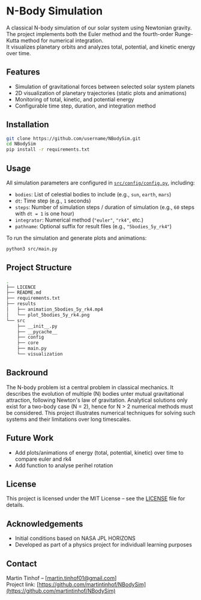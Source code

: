 # N-Body Simulation

A classical N-body simulation of our solar system using Newtonian gravity.  
The project implements both the Euler method and the fourth-order Runge-Kutta method for numerical integration.  
It visualizes planetary orbits and analyzes total, potential, and kinetic energy over time.

## Features

- Simulation of gravitational forces between selected solar system planets
- 2D visualization of planetary trajectories (static plots and animations)
- Monitoring of total, kinetic, and potential energy
- Configurable time step, duration, and integration method

## Installation

```bash
git clone https://github.com/username/NBodySim.git
cd NBodySim
pip install -r requirements.txt
```

## Usage

All simulation parameters are configured in [`src/config/config.py`](src/config/config.py), including:

- `bodies`: List of celestial bodies to include (e.g., `sun`, `earth`, `mars`)
- `dt`: Time step (e.g., `1` seconds)
- `steps`: Number of simulation steps / duration of simulation (e.g., `60` steps with `dt = 1` is one hour)
- `integrator`: Numerical method (`"euler"`, `"rk4"`, etc.)
- `pathname`: Optional suffix for result files (e.g., `"5bodies_5y_rk4"`)

To run the simulation and generate plots and animations:

```bash
python3 src/main.py
```

## Project Structure

```bash
.
├── LICENCE
├── README.md
├── requirements.txt
├── results
│   ├── animation_5bodies_5y_rk4.mp4
│   └── plot_5bodies_5y_rk4.png
└── src
    ├── __init__.py
    ├── __pycache__
    ├── config
    ├── core
    ├── main.py
    └── visualization
```

## Backround

The N-body problem ist a central problem in classical mechanics. It describes the evolution of multiple (N) bodies unter mutual gravitational attraction, following Newton's law of gravitation. Analytical solutions only exist for a two-body case (N = 2), hence for N > 2 numerical methods must be considered. This project illustrates numerical techniques for solving such systems and their limitations over long timescales.


## Future Work
- Add plots/animations of energy (total, potential, kinetic) over time to compare euler and rk4
- Add function to analyse perihel rotation

## License

This project is licensed under the MIT License – see the [LICENSE](LICENSE) file for details.

## Acknowledgements

- Initial conditions based on NASA JPL HORIZONS
- Developed as part of a physics project for individuall learning purposes

## Contact

Martin Tinhof – [martin.tinhof01@gmail.com]  
Project link: [https://github.com/martintinhof/NBodySim](https://github.com/martintinhof/NBodySim)



